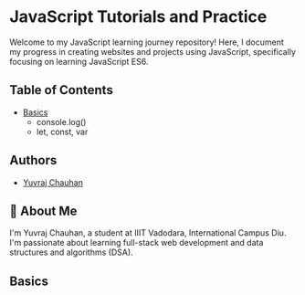 # JavaScript Tutorials and Practice

Welcome to my JavaScript learning journey repository! Here, I document my progress in creating websites and projects using JavaScript, specifically focusing on learning JavaScript ES6.

## Table of Contents

- [Basics](#basics)
  - console.log()
  - let, const, var

## Authors

- [Yuvraj Chauhan](https://github.com/YuvrajChauhan1303/)

## 🚀 About Me

I'm Yuvraj Chauhan, a student at IIIT Vadodara, International Campus Diu. I'm passionate about learning full-stack web development and data structures and algorithms (DSA).

## Basics
